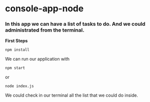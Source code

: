 # __console-app-node__
### In this app we can have a list of tasks to do. And we could administrated from the terminal.

__First Steps__

```
npm install 
```

We can run our application with 

```
npm start
```

or


```
node index.js
```

We could check in our terminal all the list that we could do inside.
